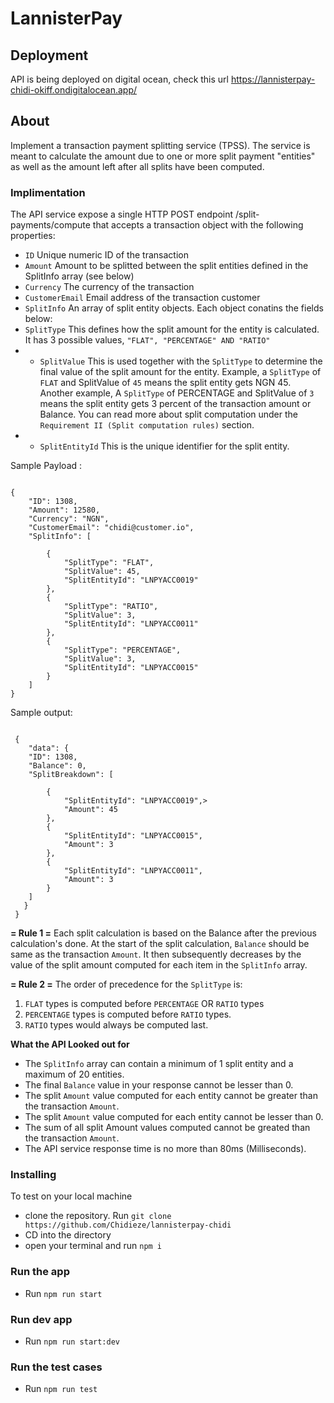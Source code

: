 # LannisterPay

## Deployment

API is being deployed on digital ocean, check this url https://lannisterpay-chidi-okiff.ondigitalocean.app/
## About

Implement a transaction payment splitting service (TPSS). The service is meant to calculate the amount due to one or more split payment "entities" as well as the amount left after all splits have been computed.

### Implimentation

The API service expose a single HTTP POST endpoint /split-payments/compute that accepts a transaction object with the following properties:

- `ID` Unique numeric ID of the transaction
- `Amount` Amount to be splitted between the split entities defined in the SplitInfo array (see below)
- `Currency` The currency of the transaction
- `CustomerEmail` Email address of the transaction customer
- `SplitInfo` An array of split entity objects. Each object conatins the fields below:
- `SplitType` This defines how the split amount for the entity is calculated. It has 3 possible values, `"FLAT", "PERCENTAGE" AND "RATIO"`
- - `SplitValue` This is used together with the `SplitType` to determine the final value of the split amount for the entity. Example, a `SplitType` of `FLAT` and SplitValue of `45` means the split entity gets NGN 45. Another example, A `SplitType` of PERCENTAGE and SplitValue of `3` means the split entity gets 3 percent of the transaction amount or Balance. You can read more about split computation under the `Requirement II (Split computation rules)` section.
- - `SplitEntityId` This is the unique identifier for the split entity.

Sample Payload :

<pre><code>
{
    "ID": 1308,
    "Amount": 12580,
    "Currency": "NGN",
    "CustomerEmail": "chidi@customer.io",
    "SplitInfo": [

        {
            "SplitType": "FLAT",
            "SplitValue": 45,
            "SplitEntityId": "LNPYACC0019"
        },
        {
            "SplitType": "RATIO",
            "SplitValue": 3,
            "SplitEntityId": "LNPYACC0011"
        },
        {
            "SplitType": "PERCENTAGE",
            "SplitValue": 3,
            "SplitEntityId": "LNPYACC0015"
        }
    ]
}
</code></pre>

Sample output:

<pre><code>
 {
    "data": {
    "ID": 1308,
    "Balance": 0,
    "SplitBreakdown": [

        {
            "SplitEntityId": "LNPYACC0019",>
            "Amount": 45
        },
        {
            "SplitEntityId": "LNPYACC0015",
            "Amount": 3
        },
        {
            "SplitEntityId": "LNPYACC0011",
            "Amount": 3
        }
    ]
   }
 }
</code></pre>

**= Rule 1 =**
Each split calculation is based on the Balance after the previous calculation's done. At the start of the split calculation, `Balance` should be same as the transaction `Amount`. It then subsequently decreases by the value of the split amount computed for each item in the `SplitInfo` array.

**= Rule 2 =**
The order of precedence for the `SplitType` is:

1. `FLAT` types is computed before `PERCENTAGE` OR `RATIO` types
2. `PERCENTAGE` types is computed before `RATIO` types.
3. `RATIO` types would always be computed last.

**What the API Looked out for**

- The `SplitInfo` array can contain a minimum of 1 split entity and a maximum of 20 entities.
- The final `Balance` value in your response cannot be lesser than 0.
- The split `Amount` value computed for each entity cannot be greater than the transaction `Amount`.
- The split `Amount` value computed for each entity cannot be lesser than 0.
- The sum of all split Amount values computed cannot be greated than the transaction `Amount`.
- The API service response time is no more than 80ms (Milliseconds).

### Installing

To test on your local machine

- clone the repository. Run `git clone https://github.com/Chidieze/lannisterpay-chidi`
- CD into the directory
- open your terminal and run `npm i`

### Run the app

- Run `npm run start`

### Run dev app

- Run `npm run start:dev`

### Run the test cases

- Run `npm run test`
